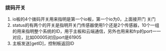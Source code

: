 ### 拨码开关
1. io板的4个拨码开关用来指明是第一个io板，第一个io为0，上面接开门 关门  
2. status的有两个的开关是指明开关门传感器使用1个还是2个传感器，10个一组的用来指明整个系统的ID，用于主板和云端通信，另外也用来和frp的port一一对应，比如00005对应port是61905  
3. 主板发送[getID]，控制板返回ID  
